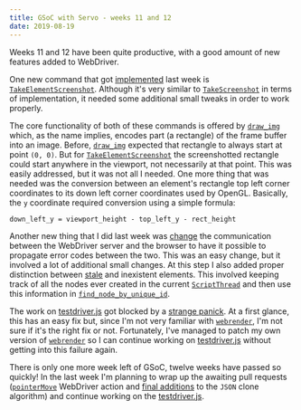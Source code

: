 ```yaml
---
title: GSoC with Servo - weeks 11 and 12
date: 2019-08-19
---
```


Weeks 11 and 12 have been quite productive, with a good amount of new features added to WebDriver.

One new command that got [implemented](https://github.com/servo/servo/pull/23943) last week is [`TakeElementScreenshot`](https://w3c.github.io/webdriver/#take-element-screenshot).
Although it's very similar to [`TakeScreenshot`](https://w3c.github.io/webdriver/#take-screenshot) in terms of implementation, it needed some additional small tweaks in order to work properly.

The core functionality of both of these commands is offered by [`draw_img`](https://github.com/servo/servo/blob/fb5a12159a2f7e84ac2470952078a4dafa3ce28e/components/compositing/gl.rs#L82) which,
as the name implies, encodes part (a rectangle) of the frame buffer into an image.
Before, [`draw_img`](https://github.com/servo/servo/blob/fb5a12159a2f7e84ac2470952078a4dafa3ce28e/components/compositing/gl.rs#L82) expected that rectangle to always start at point `(0, 0)`.
But for [`TakeElementScreenshot`](https://w3c.github.io/webdriver/#take-element-screenshot) the screenshotted rectangle could start anywhere in the viewport, not necessarily at that point.
This was easily addressed, but it was not all I needed.
One more thing that was needed was the conversion between an element's rectangle top left corner coordinates to its down left corner coordinates used by OpenGL.
Basically, the `y` coordinate required conversion using a simple formula:

`down_left_y = viewport_height - top_left_y - rect_height`

Another new thing that I did last week was [change](https://github.com/servo/servo/pull/23951) the communication between the WebDriver server and the browser to have it possible
to propagate error codes between the two.
This was an easy change, but it involved a lot of additional small changes.
At this step I also added proper distinction between [stale](https://w3c.github.io/webdriver/#dfn-is-stale) and inexistent elements.
This involved keeping track of all the nodes ever created in the current
[`ScriptThread`](https://github.com/servo/servo/blob/fb5a12159a2f7e84ac2470952078a4dafa3ce28e/components/script/script_thread.rs#L521) and then use this information in
[`find_node_by_unique_id`](https://github.com/servo/servo/blob/fb5a12159a2f7e84ac2470952078a4dafa3ce28e/components/script/webdriver_handlers.rs#L57).

The work on [testdriver.js](https://web-platform-tests.org/writing-tests/testdriver.html) got blocked by a [strange panick](https://github.com/servo/webrender/issues/3739).
At a first glance, this has an easy fix but, since I'm not very familiar with [`webrender`](https://github.com/servo/webrender), I'm not sure if it's the right fix or not.
Fortunately, I've managed to patch my own version of [`webrender`](https://github.com/servo/webrender) so I can continue working on 
[testdriver.js](https://web-platform-tests.org/writing-tests/testdriver.html) without getting into this failure again.

There is only one more week left of GSoC, twelve weeks have passed so quickly! In the last week I'm planning to wrap up the awaiting pull requests
([`pointerMove`](https://github.com/servo/servo/pull/23996) WebDriver action and [final additions](https://github.com/servo/servo/pull/23947) to the `JSON` clone algorithm)
and continue working on the [testdriver.js](https://github.com/servo/servo/pull/23947).
